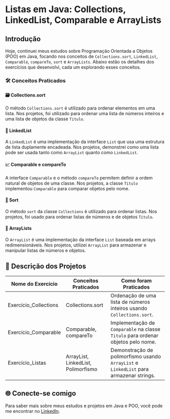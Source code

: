 # Listas em Java: Collections, LinkedList, Comparable e ArrayLists

## Introdução

Hoje, continuei meus estudos sobre Programação Orientada a Objetos (POO) em Java, focando nos conceitos de `Collections.sort`, `LinkedList`, `Comparable`, `compareTo`, `sort` e `ArrayLists`. Abaixo estão os detalhes dos exercícios que desenvolvi, cada um explorando esses conceitos.

### 🛠️ Conceitos Praticados

#### 🗃️ Collections.sort
O método `Collections.sort` é utilizado para ordenar elementos em uma lista. Nos projetos, foi utilizado para ordenar uma lista de números inteiros e uma lista de objetos da classe `Titulo`.

#### 🧩 LinkedList
A `LinkedList` é uma implementação da interface `List` que usa uma estrutura de lista duplamente encadeada. Nos projetos, demonstrei como uma lista pode ser usada tanto como `ArrayList` quanto como `LinkedList`.

#### 📈 Comparable e compareTo
A interface `Comparable` e o método `compareTo` permitem definir a ordem natural de objetos de uma classe. Nos projetos, a classe `Titulo` implementou `Comparable` para comparar objetos pelo nome.

#### 🔄 Sort
O método `sort` da classe `Collections` é utilizado para ordenar listas. Nos projetos, foi usado para ordenar listas de números e de objetos `Titulo`.

#### 📝 ArrayLists
O `ArrayList` é uma implementação da interface `List` baseada em arrays redimensionáveis. Nos projetos, utilizei `ArrayList` para armazenar e manipular listas de números e objetos.

## 📝 Descrição dos Projetos

| Nome do Exercício      | Conceitos Praticados                | Como foram Praticados                                                                 |
|------------------------|-------------------------------------|---------------------------------------------------------------------------------------|
| Exercício_Collections  | Collections.sort                    | Ordenação de uma lista de números inteiros usando `Collections.sort`.                 |
| Exercício_Comparable   | Comparable, compareTo               | Implementação de `Comparable` na classe `Titulo` para ordenar objetos pelo nome.      |
| Exercício_Listas       | ArrayList, LinkedList, Polimorfismo | Demonstração de polimorfismo usando `ArrayList` e `LinkedList` para armazenar strings.|

## 🌐 Conecte-se comigo

Para saber mais sobre meus estudos e projetos em Java e POO, você pode me encontrar no [LinkedIn](https://www.linkedin.com/in/joao-pedro-gon%C3%A7alves-viana-de-souza-a33a84242/).

